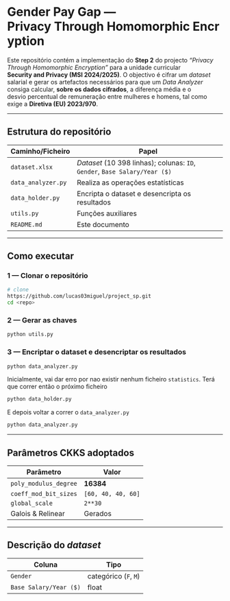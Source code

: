 # Gender Pay Gap — Privacy Through Homomorphic Encryption

Este repositório contém a implementação do **Step 2** do projecto *“Privacy Through Homomorphic Encryption”* para a unidade curricular **Security and Privacy (MSI 2024/2025)**. O objectivo é cifrar um *dataset* salarial e gerar os artefactos necessários para que um *Data Analyzer* consiga calcular, **sobre os dados cifrados**, a diferença média e o desvio percentual de remuneração entre mulheres e homens, tal como exige a **Diretiva (EU) 2023/970**.

---

## Estrutura do repositório

| Caminho/Ficheiro         | Papel  |
| ------------------------ | ------------------------ |
| `dataset.xlsx`           | *Dataset* (10 398 linhas); colunas: `ID`, `Gender`, `Base Salary/Year ($)` |
| `data_analyzer.py`       | Realiza as operações estatísticas |
| `data_holder.py`         | Encripta o dataset e desencripta os resultados |
| `utils.py`               | Funções auxiliares |
| `README.md`              | Este documento |

---

## Como executar

### 1 — Clonar o repositório

```bash
# clone
https://github.com/lucas03miguel/project_sp.git
cd <repo>
```

### 2 — Gerar as chaves

```bash
python utils.py
```

### 3 — Encriptar o dataset e desencriptar os resultados

```bash
python data_analyzer.py
```

Inicialmente, vai dar erro por nao existir nenhum ficheiro `statistics`.
Terá que correr então o próximo ficheiro

```bash
python data_holder.py
```

E depois voltar a correr o `data_analyzer.py`

```bash
python data_analyzer.py
```

---

## Parâmetros CKKS adoptados

| Parâmetro             | Valor              |
| --------------------- | ------------------ |
| `poly_modulus_degree` | **16384**          |
| `coeff_mod_bit_sizes` | `[60, 40, 40, 60]` |
| `global_scale`        | `2**30`            |
| Galois & Relinear     | Gerados            |

---

## Descrição do *dataset*

| Coluna                 | Tipo                  |
| ---------------------- | --------------------- |
| `Gender`               | categórico (`F`, `M`) |
| `Base Salary/Year ($)` | float                 |
